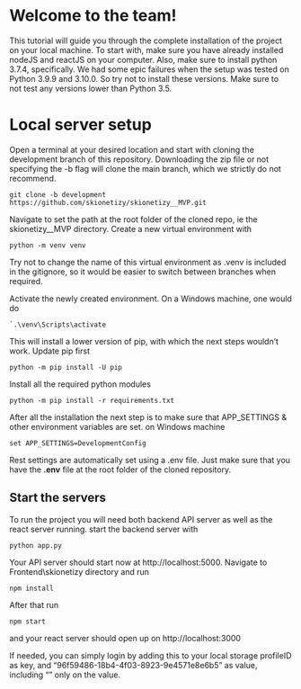 # Welcome to the team!

This tutorial will guide you through the complete installation of the project on your local machine. To start with, make sure you have already installed nodeJS and reactJS on your computer. Also, make sure to install python 3.7.4, specifically. We had some epic failures when the setup was tested on Python 3.9.9 and 3.10.0. So try not to install these versions. Make sure to not test any versions lower than Python 3.5.

# Local server setup

Open a terminal at your desired location and start with cloning the development branch of this repository. Downloading the zip file or not specifying the -b flag will clone the main branch, which we strictly do not recommend.

    git clone -b development https://github.com/skionetizy/skionetizy__MVP.git
Navigate to set the path at the root folder of the cloned repo, ie the skionetizy__MVP directory. Create a new virtual environment with

    python -m venv venv
Try not to change the name of this virtual environment as .venv is included in the gitignore, so it would be easier to switch between branches when required.

Activate the newly created environment. On a Windows machine, one would do

    `.\venv\Scripts\activate
This will install a lower version of pip, with which the next steps wouldn’t work. Update pip first

    python -m pip install -U pip

Install all the required python modules

    python -m pip install -r requirements.txt
  
  After all the installation the next step is to make sure that APP_SETTINGS & other environment variables are set. on Windows machine

    set APP_SETTINGS=DevelopmentConfig

Rest settings are automatically set using a .env file. Just make sure that you have the **.env** file at the root folder of the cloned repository.

## Start the servers

To run the project you will need both backend API server as well as the react server running.
start the backend server with

    python app.py
Your API server should start now at  http://localhost:5000. Navigate to Frontend\skionetizy directory and run

    npm install
After that run

    npm start

and your react server should open up on http://localhost:3000

If needed, you can simply login by adding this to your local storage profileID as key, and “96f59486-18b4-4f03-8923-9e4571e8e6b5” as value, including “” only on the value.

